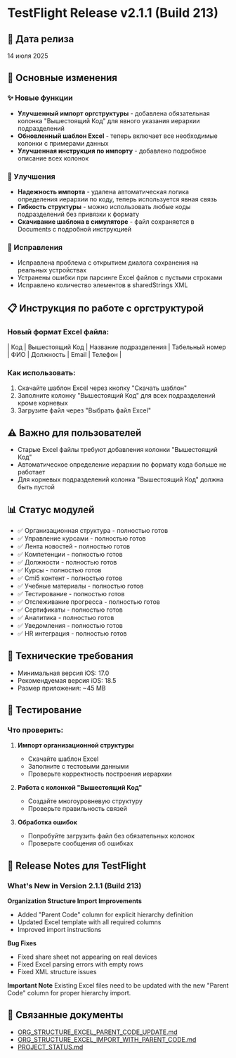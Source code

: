 # TestFlight Release v2.1.1 (Build 213)

## 📅 Дата релиза
14 июля 2025

## 🎯 Основные изменения

### ✨ Новые функции
- **Улучшенный импорт оргструктуры** - добавлена обязательная колонка "Вышестоящий Код" для явного указания иерархии подразделений
- **Обновленный шаблон Excel** - теперь включает все необходимые колонки с примерами данных
- **Улучшенная инструкция по импорту** - добавлено подробное описание всех колонок

### 🔧 Улучшения
- **Надежность импорта** - удалена автоматическая логика определения иерархии по коду, теперь используется явная связь
- **Гибкость структуры** - можно использовать любые коды подразделений без привязки к формату
- **Скачивание шаблона в симуляторе** - файл сохраняется в Documents с подробной инструкцией

### 🔨 Исправления
- Исправлена проблема с открытием диалога сохранения на реальных устройствах
- Устранены ошибки при парсинге Excel файлов с пустыми строками
- Исправлено количество элементов в sharedStrings XML

## 📋 Инструкция по работе с оргструктурой

### Новый формат Excel файла:
| Код | Вышестоящий Код | Название подразделения | Табельный номер | ФИО | Должность | Email | Телефон |

### Как использовать:
1. Скачайте шаблон Excel через кнопку "Скачать шаблон"
2. Заполните колонку "Вышестоящий Код" для всех подразделений кроме корневых
3. Загрузите файл через "Выбрать файл Excel"

## ⚠️ Важно для пользователей
- Старые Excel файлы требуют добавления колонки "Вышестоящий Код"
- Автоматическое определение иерархии по формату кода больше не работает
- Для корневых подразделений колонка "Вышестоящий Код" должна быть пустой

## 📊 Статус модулей
- ✅ Организационная структура - полностью готов
- ✅ Управление курсами - полностью готов
- ✅ Лента новостей - полностью готов
- ✅ Компетенции - полностью готов
- ✅ Должности - полностью готов
- ✅ Курсы - полностью готов
- ✅ Cmi5 контент - полностью готов
- ✅ Учебные материалы - полностью готов
- ✅ Тестирование - полностью готов
- ✅ Отслеживание прогресса - полностью готов
- ✅ Сертификаты - полностью готов
- ✅ Аналитика - полностью готов
- ✅ Уведомления - полностью готов
- ✅ HR интеграция - полностью готов

## 📱 Технические требования
- Минимальная версия iOS: 17.0
- Рекомендуемая версия iOS: 18.5
- Размер приложения: ~45 MB

## 🧪 Тестирование
### Что проверить:
1. **Импорт организационной структуры**
   - Скачайте шаблон Excel
   - Заполните с тестовыми данными
   - Проверьте корректность построения иерархии
   
2. **Работа с колонкой "Вышестоящий Код"**
   - Создайте многоуровневую структуру
   - Проверьте правильность связей
   
3. **Обработка ошибок**
   - Попробуйте загрузить файл без обязательных колонок
   - Проверьте сообщения об ошибках

## 📝 Release Notes для TestFlight

### What's New in Version 2.1.1 (Build 213)

**Organization Structure Import Improvements**
- Added "Parent Code" column for explicit hierarchy definition
- Updated Excel template with all required columns
- Improved import instructions

**Bug Fixes**
- Fixed share sheet not appearing on real devices
- Fixed Excel parsing errors with empty rows
- Fixed XML structure issues

**Important Note**
Existing Excel files need to be updated with the new "Parent Code" column for proper hierarchy import.

## 🔗 Связанные документы
- [ORG_STRUCTURE_EXCEL_PARENT_CODE_UPDATE.md](../../LMS_App/LMS/docs/ORG_STRUCTURE_EXCEL_PARENT_CODE_UPDATE.md)
- [ORG_STRUCTURE_EXCEL_IMPORT_WITH_PARENT_CODE.md](../../LMS_App/LMS/docs/ORG_STRUCTURE_EXCEL_IMPORT_WITH_PARENT_CODE.md)
- [PROJECT_STATUS.md](../../PROJECT_STATUS.md) 